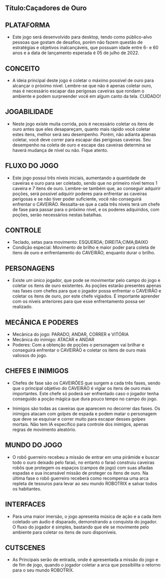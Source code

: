 ## Título:Caçadores de Ouro

## PLATAFORMA
- Este jogo será desenvolvido para desktop, tendo como público-alvo pessoas que gostam de desafios, porém não fazem questão de estratégias e objetivos inalcançáveis, que possuam idade entre 6- e 60 anos e a data de lançamento esperada é 05 de julho de 2022.
## CONCEITO
- A ideia principal deste jogo é coletar o máximo possível de ouro para alcançar o próximo nível. Lembre-se que não é apenas coletar ouro, mas é necessário escapar das perigosas caveiras que rondam o ambiente e podem surpreender você em algum canto da tela. CUIDADO!

## JOGABILIDADE
- Neste jogo existe muita corrida, pois é necessário coletar os itens de ouro antes que eles desapareçam, quanto mais rápido você coletar estes itens, melhor será seu desempenho. Porém, não adianta apenas coletar, você deve correr para escapar das perigosas caveiras. Seu desempenho na coleta de ouro e escape das caveiras determina se haverá mudança de nível ou não. Fique atento.

## FLUXO DO JOGO
- Este jogo possui três níveis iniciais, aumentando a quantidade de caveiras e ouro para ser coletado, sendo que no primeiro nível temos 1 caveira  e  7 itens de ouro. Lembre-se também que, ao conseguir adquirir poções, será possível adquirir poderes para enfrentar as caveiras perigosas e se não tiver poder suficiente, você não conseguirá enfrentar o CAVEIRÃO. Ressalta-se que a cada três níveis terá um chefe de fase para passar para o próximo nível, e os poderes adquiridos, com poções, serão necessários nestas batalhas.

## CONTROLE
- Teclado, setas para movimento: ESQUERDA; DIREITA;CIMA;BAIXO
- Condição especial: Movimento de brilho e maior poder para coleta de itens de ouro e enfrentamento do CAVEIRÃO, enquanto durar o brilho.

## PERSONAGENS
- Existe um único jogador, que pode se movimentar pelo campo do jogo e coletar os itens de ouro existentes. As poções estarão presentes apenas nas fases com chefes para que o jogador possa enfrentar o CAVEIRÃO e coletar os itens de ouro, por este chefe vigiados. É importante aprender com os níveis anteriores para que esse enfrentamento possa ser realizado. 

## MECÂNICA E PODERES
- Mecânica do jogo: PARADO, ANDAR, CORRER e VITÓRIA
- Mecânica do inimigo: ATACAR e ANDAR 
- Poderes: Com a obtenção de poções o personagem vai brilhar e conseguirá enfrentar o CAVEIRÃO e coletar os itens de ouro mais valiosos do jogo.

## CHEFES E INIMIGOS
- Chefes de fase são os CAVEIRÕES que surgem a cada três fases, sendo que o principal objetivo do CAVEIRÃO é vigiar os itens de ouro mais importantes. Este chefe só poderá ser enfrentado caso o jogador tenha conseguido a poção mágica que dura pouco tempo no campo do jogo.

- Inimigos são todas as caveiras que aparecem no decorrer das fases. Os inimigos atacam com golpes de espada e podem matar o personagem que deve se esquivar e correr muito para escapar desses golpes mortais. Não tem IA específico para controle dos inimigos, apenas regras de movimento aleatório.

## MUNDO DO JOGO
- O robô guerreiro recebeu a missão de entrar em uma pirâmide e buscar todo o ouro deixado pelo faraó, no entanto o faraó construiu caveiras robôs que protegem os espaços (campos de jogo) com suas afiadas espadas e sua incansável missão de proteger os itens de ouro. Na última fase o robô guerreiro receberá como recompensa uma arca repleta de tesouros para levar ao seu mundo ROBOTRIX e salvar todos os habitantes.


## INTERFACES
- Para uma maior imersão, o jogo apresenta música de ação e a cada item coletado um áudio é disparado, demonstrando a conquista do jogador. O fluxo do jogador é simples, bastando que ele se movimente pelo ambiente para coletar os itens de ouro disponíveis.


## CUTSCENES
- As Principais serão de entrada, onde é apresentada a missão do jogo e de fim de jogo, quando o jogador coletar a arca que possibilita o retorno para o seu mundo ROBOTRIX.

